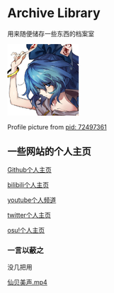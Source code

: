 # Archive Library

用来随便储存一些东西的档案室

<img src="/images/依神紫苑_0.5x.jpg" width="32%">

Profile picture from [pid: 72497361](https://www.pixiv.net/artworks/72497361)

## 一些网站的个人主页

[Github个人主页](https://github.com/Yan233333)

[bilibili个人主页](https://space.bilibili.com/180325614)

[youtube个人频道](https://www.youtube.com/channel/UC6WLOHpwHXktPF2qKDOJTGw)

[twitter个人主页](https://twitter.com/Yan2336)

[osu!个人主页](https://osu.ppy.sh/users/20063834)

### 一言以蔽之

没几把用

[仙贝美声.mp4](/videos/仙贝美声.mp4)
